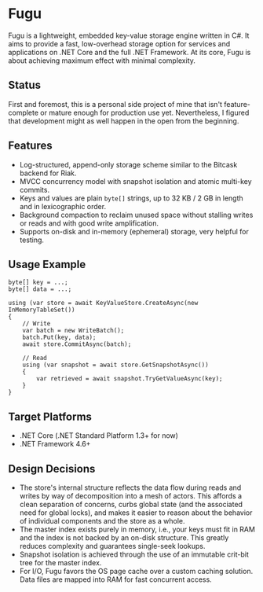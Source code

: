 # Fugu

Fugu is a lightweight, embedded key-value storage engine written in C#. It aims to provide a fast, low-overhead storage option for services and applications on .NET Core and the full .NET Framework. At its core, Fugu is about achieving maximum effect with minimal complexity.

## Status

First and foremost, this is a personal side project of mine that isn't feature-complete or mature enough for production use yet. Nevertheless, I figured that development might as well happen in the open from the beginning.

## Features

- Log-structured, append-only storage scheme similar to the Bitcask backend for Riak.
- MVCC concurrency model with snapshot isolation and atomic multi-key commits.
- Keys and values are plain `byte[]` strings, up to 32 KB / 2 GB in length and in lexicographic order.
- Background compaction to reclaim unused space without stalling writes or reads and with good write amplification.
- Supports on-disk and in-memory (ephemeral) storage, very helpful for testing.

## Usage Example

    byte[] key = ...;
    byte[] data = ...;

    using (var store = await KeyValueStore.CreateAsync(new InMemoryTableSet())
    {
        // Write
        var batch = new WriteBatch();
        batch.Put(key, data);
        await store.CommitAsync(batch);

        // Read
        using (var snapshot = await store.GetSnapshotAsync())
        {
            var retrieved = await snapshot.TryGetValueAsync(key);
        }
    }

## Target Platforms

- .NET Core (.NET Standard Platform 1.3+ for now)
- .NET Framework 4.6+

## Design Decisions

- The store's internal structure reflects the data flow during reads and writes by way of decomposition into a mesh of actors. This affords a clean separation of concerns, curbs global state (and the associated need for global locks), and makes it easier to reason about the behavior of individual components and the store as a whole.
- The master index exists purely in memory, i.e., your keys must fit in RAM and the index is not backed by an on-disk structure. This greatly reduces complexity and guarantees single-seek lookups.
- Snapshot isolation is achieved through the use of an immutable crit-bit tree for the master index.
- For I/O, Fugu favors the OS page cache over a custom caching solution. Data files are mapped into RAM for fast concurrent access.
